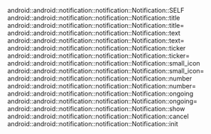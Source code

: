 android::android::notification::notification::Notification::SELF
android::android::notification::notification::Notification::title
android::android::notification::notification::Notification::title=
android::android::notification::notification::Notification::text
android::android::notification::notification::Notification::text=
android::android::notification::notification::Notification::ticker
android::android::notification::notification::Notification::ticker=
android::android::notification::notification::Notification::small_icon
android::android::notification::notification::Notification::small_icon=
android::android::notification::notification::Notification::number
android::android::notification::notification::Notification::number=
android::android::notification::notification::Notification::ongoing
android::android::notification::notification::Notification::ongoing=
android::android::notification::notification::Notification::show
android::android::notification::notification::Notification::cancel
android::android::notification::notification::Notification::init